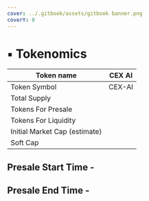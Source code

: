 ```yaml
---
cover: ../.gitbook/assets/gitbook banner.png
coverY: 0
---
```


# ▪ Tokenomics

| Token name                    | CEX AI |
| ----------------------------- | ------ |
| Token Symbol                  | CEX-AI |
| Total Supply                  |        |
| Tokens For Presale            |        |
| Tokens For Liquidity          |        |
| Initial Market Cap (estimate) |        |
| Soft Cap                      |        |

## Presale Start Time -&#x20;

## Presale End Time -&#x20;
